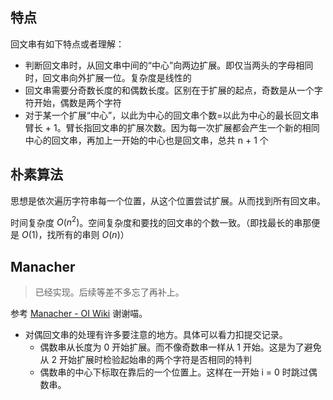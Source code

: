 ## 特点

回文串有如下特点或者理解：
- 判断回文串时，从回文串中间的“中心”向两边扩展。即仅当两头的字母相同时，回文串向外扩展一位。复杂度是线性的
- 回文串需要分奇数长度的和偶数长度。区别在于扩展的起点，奇数是从一个字符开始，偶数是两个字符
- 对于某一个扩展“中心”，以此为中心的回文串个数=以此为中心的最长回文串臂长 + 1。臂长指回文串的扩展次数。因为每一次扩展都会产生一个新的相同中心的回文串，再加上一开始的中心也是回文串，总共 n + 1 个

## 朴素算法

思想是依次遍历字符串每一个位置，从这个位置尝试扩展。从而找到所有回文串。

时间复杂度 $O(n^2)$。空间复杂度和要找的回文串的个数一致。（即找最长的串那便是 $O(1)$，找所有的串则 $O(n)$）

## Manacher

> 已经实现。后续等差不多忘了再补上。

参考 [Manacher - OI Wiki](https://oi-wiki.org/string/manacher/) 谢谢喵。

- 对偶回文串的处理有许多要注意的地方。具体可以看力扣提交记录。
	- 偶数串从长度为 0 开始扩展。而不像奇数串一样从 1 开始。这是为了避免从 2 开始扩展时检验起始串的两个字符是否相同的特判
	- 偶数串的中心下标取在靠后的一个位置上。这样在一开始 i = 0 时跳过偶数串。